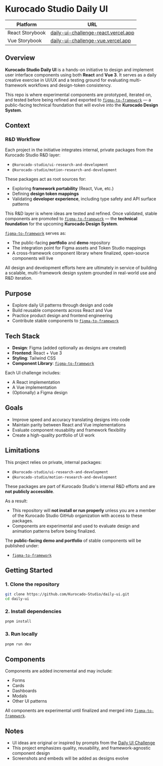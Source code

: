 # Kurocado Studio Daily UI

| Platform        | URL                                                                                |
| --------------- | ---------------------------------------------------------------------------------- |
| React Storybook | [daily-ui-challenge-react.vercel.app](https://daily-ui-challenge-react.vercel.app) |
| Vue Storybook   | [daily-ui-challenge-vue.vercel.app](https://daily-ui-challenge-vue.vercel.app)     |

## Overview

**Kurocado Studio Daily UI** is a hands-on initiative to design and implement user interface
components using both **React** and **Vue 3**. It serves as a daily creative exercise in UI/UX and a
testing ground for evaluating multi-framework workflows and design-token consistency.

This repo is where experimental components are prototyped, iterated on, and tested before being
refined and exported to
[`figma-to-framework`](https://github.com/Kurocado-Studio/figma-to-framework) — a public-facing
technical foundation that will evolve into the **Kurocado Design System**.

## Context

### R\&D Workflow

Each project in the initiative integrates internal, private packages from the Kurocado Studio R\&D
layer:

- `@kurocado-studio/ui-research-and-development`
- `@kurocado-studio/motion-research-and-development`

These packages act as root sources for:

- Exploring **framework portability** (React, Vue, etc.)
- Defining **design token mappings**
- Validating **developer experience**, including type safety and API surface patterns

This R\&D layer is where ideas are tested and refined. Once validated, stable components are
promoted to [`figma-to-framework`](https://github.com/Kurocado-Studio/figma-to-framework) — the
**technical foundation** for the upcoming **Kurocado Design System**.

[`figma-to-framework`](https://github.com/Kurocado-Studio/figma-to-framework) serves as:

- The public-facing **portfolio** and **demo** repository
- The integration point for Figma assets and Token Studio mappings
- A cross-framework component library where finalized, open-source components will live

All design and development efforts here are ultimately in service of building a scalable,
multi-framework design system grounded in real-world use and R\&D iteration.

## Purpose

- Explore daily UI patterns through design and code
- Build reusable components across React and Vue
- Practice product design and frontend engineering
- Contribute stable components to
  [`figma-to-framework`](https://github.com/Kurocado-Studio/figma-to-framework)

## Tech Stack

- **Design**: Figma (added optionally as designs are created)
- **Frontend**: React + Vue 3
- **Styling**: Tailwind CSS
- **Component Library**:
  [`figma-to-framework`](https://github.com/Kurocado-Studio/figma-to-framework)

Each UI challenge includes:

- A React implementation
- A Vue implementation
- (Optionally) a Figma design

## Goals

- Improve speed and accuracy translating designs into code
- Maintain parity between React and Vue implementations
- Evaluate component reusability and framework flexibility
- Create a high-quality portfolio of UI work

## Limitations

This project relies on private, internal packages:

- `@kurocado-studio/ui-research-and-development`
- `@kurocado-studio/motion-research-and-development`

These packages are part of Kurocado Studio's internal R\&D efforts and are **not publicly
accessible**.

As a result:

- This repository will **not install or run properly** unless you are a member of the Kurocado
  Studio GitHub organization with access to these packages.
- Components are experimental and used to evaluate design and animation patterns before being
  finalized.

The **public-facing demo and portfolio** of stable components will be published under:

- [`figma-to-framework`](https://github.com/Kurocado-Studio/figma-to-framework)

## Getting Started

### 1. Clone the repository

```bash
git clone https://github.com/Kurocado-Studio/daily-ui.git
cd daily-ui
```

### 2. Install dependencies

```bash
pnpm install
```

### 3. Run locally

```bash
pnpm run dev
```

## Components

Components are added incremental and may include:

- Forms
- Cards
- Dashboards
- Modals
- Other UI patterns

All components are experimental until finalized and merged into
[`figma-to-framework`](https://github.com/Kurocado-Studio/figma-to-framework).

## Notes

- UI ideas are original or inspired by prompts from the
  [Daily UI Challenge](https://www.dailyui.co/)
- This project emphasizes quality, reusability, and framework-agnostic component design
- Screenshots and embeds will be added as designs evolve
